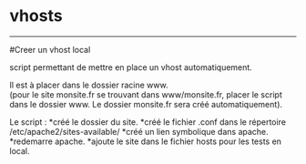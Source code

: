 # vhosts
-----------------------------------------------------------------------------
#Creer un vhost local

script permettant de mettre en place un vhost automatiquement.  
  
Il est à placer dans le dossier racine www.  
(pour le site monsite.fr se trouvant dans www/monsite.fr, placer le script dans le dossier www. Le dossier monsite.fr sera créé automatiquement).  
    
Le script :
  *créé le dossier du site.
  *créé le fichier .conf dans le répertoire /etc/apache2/sites-available/
  *créé un lien symbolique dans apache.
  *redemarre apache.
  *ajoute le site dans le fichier hosts pour les tests en local.
  
